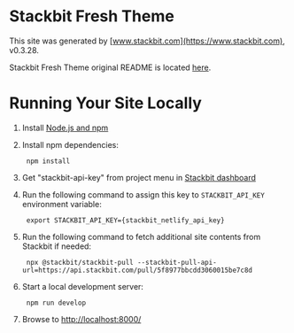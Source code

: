 # Stackbit Fresh Theme

This site was generated by [www.stackbit.com](https://www.stackbit.com), v0.3.28.

Stackbit Fresh Theme original README is located [here](./README.theme.md).

# Running Your Site Locally

1. Install [Node.js and npm](https://nodejs.org/en/)

1. Install npm dependencies:

        npm install

1. Get "stackbit-api-key" from project menu in [Stackbit dashboard](https://app.stackbit.com/dashboard)

1. Run the following command to assign this key to `STACKBIT_API_KEY` environment variable:

        export STACKBIT_API_KEY={stackbit_netlify_api_key}

1. Run the following command to fetch additional site contents from Stackbit if needed:

        npx @stackbit/stackbit-pull --stackbit-pull-api-url=https://api.stackbit.com/pull/5f8977bbcdd3060015be7c8d

1. Start a local development server:

        npm run develop

1. Browse to [http://localhost:8000/](http://localhost:8000/)
